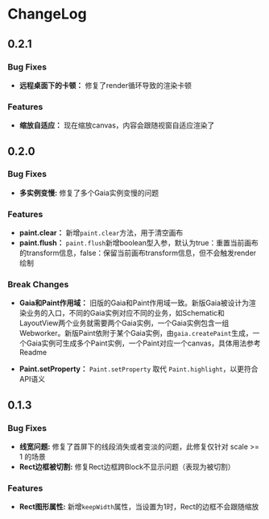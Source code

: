 # ChangeLog

## 0.2.1

### Bug Fixes

* **远程桌面下的卡顿：** 修复了render循环导致的渲染卡顿

### Features

* **缩放自适应：** 现在缩放canvas，内容会跟随视窗自适应渲染了

## 0.2.0

### Bug Fixes

* **多实例变慢:** 修复了多个Gaia实例变慢的问题

### Features

* **paint.clear：** 新增```paint.clear```方法，用于清空画布
* **paint.flush：** ```paint.flush```新增boolean型入参，默认为true：重置当前画布的transform信息，false：保留当前画布transform信息，但不会触发render绘制

### Break Changes

* **Gaia和Paint作用域：** 旧版的Gaia和Paint作用域一致。新版Gaia被设计为渲染业务的入口，不同的Gaia实例对应不同的业务，如Schematic和LayoutView两个业务就需要两个Gaia实例，一个Gaia实例包含一组Webworker。新版Paint依附于某个Gaia实例，由```gaia.createPaint```生成，一个Gaia实例可生成多个Paint实例，一个Paint对应一个canvas，具体用法参考Readme

* **Paint.setProperty：** ```Paint.setProperty``` 取代 ```Paint.highlight```，以更符合API语义

## 0.1.3

### Bug Fixes

* **线宽问题:** 修复了首屏下的线段消失或者变淡的问题，此修复仅针对 scale >= 1 的场景
* **Rect边框被切割:** 修复Rect边框跨Block不显示问题（表现为被切割）

### Features

* **Rect图形属性:** 新增```keepWidth```属性，当设置为1时，Rect的边框不会跟随缩放
